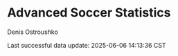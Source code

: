 # Advanced Soccer Statistics
Denis Ostroushko

<!-- gfm -->

Last successful data update: 2025-06-06 14:13:36 CST
